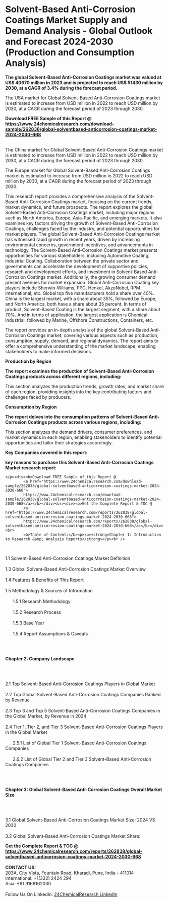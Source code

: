 <h1>Solvent-Based Anti-Corrosion Coatings Market Supply and Demand Analysis - Global Outlook and Forecast 2024-2030 (Production and Consumption Analysis)</h1><p><strong>The global Solvent-Based Anti-Corrosion Coatings market was valued at US$ 40670 million in 2023 and is projected to reach US$ 51430 million by 2030, at a CAGR of 3.4% during the forecast period. </strong></p><p>
</p><p>The USA market for Global Solvent-Based Anti-Corrosion Coatings market is estimated to increase from USD million in 2022 to reach USD million by 2030, at a CAGR during the forecast period of 2023 through 2030.</p><div><b>Download FREE Sample of this Report @ 
            <a href="https://www.24chemicalresearch.com/download-sample/262838/global-solventbased-anticorrosion-coatings-market-2024-2030-668">
            https://www.24chemicalresearch.com/download-sample/262838/global-solventbased-anticorrosion-coatings-market-2024-2030-668</a></b></div><br><p>
</p><p>The China market for Global Solvent-Based Anti-Corrosion Coatings market is estimated to increase from USD million in 2022 to reach USD million by 2030, at a CAGR during the forecast period of 2023 through 2030.</p><p>
</p><p>The Europe market for Global Solvent-Based Anti-Corrosion Coatings market is estimated to increase from USD million in 2022 to reach USD million by 2030, at a CAGR during the forecast period of 2023 through 2030.</p><p>
</p><p>This research report provides a comprehensive analysis of the Solvent-Based Anti-Corrosion Coatings market, focusing on the current trends, market dynamics, and future prospects. The report explores the global Solvent-Based Anti-Corrosion Coatings market, including major regions such as North America, Europe, Asia-Pacific, and emerging markets. It also examines key factors driving the growth of Solvent-Based Anti-Corrosion Coatings, challenges faced by the industry, and potential opportunities for market players. The global Solvent-Based Anti-Corrosion Coatings market has witnessed rapid growth in recent years, driven by increasing environmental concerns, government incentives, and advancements in technology. The Solvent-Based Anti-Corrosion Coatings market presents opportunities for various stakeholders, including Automotive Coating, Industrial Coating. Collaboration between the private sector and governments can accelerate the development of supportive policies, research and development efforts, and investment in Solvent-Based Anti-Corrosion Coatings market. Additionally, the growing consumer demand present avenues for market expansion. Global Anti-Corrosion Coating key players include Sherwin-Williams, PPG, Henkel, AkzoNobel, RPM International, etc. Global top five manufacturers hold a share over 40%. China is the largest market, with a share about 35%, followed by Europe, and North America, both have a share about 35 percent. In terms of product, Solvent-Based Coating is the largest segment, with a share about 70%. And in terms of application, the largest application is Chemical Industrial, followed by Marine, Offshore Constructions, Containers, etc.</p><p>
</p><p>The report provides an in-depth analysis of the global Solvent-Based Anti-Corrosion Coatings market, covering various aspects such as production, consumption, supply, demand, and regional dynamics. The report aims to offer a comprehensive understanding of the market landscape, enabling stakeholders to make informed decisions.</p><p>
</p><p><strong>Production by Region</strong></p><p>
</p><p><strong>The report examines the production of Solvent-Based Anti-Corrosion Coatings products across different regions, including:</strong></p><p>
</p><p>
</p><p>This section analyzes the production trends, growth rates, and market share of each region, providing insights into the key contributing factors and challenges faced by producers.</p><p>
</p><p><strong>Consumption by Region</strong></p><p>
</p><p><strong>The report delves into the consumption patterns of Solvent-Based Anti-Corrosion Coatings products across various regions, including:</strong></p><p>
</p><p>
</p><p>This section analyzes the demand drivers, consumer preferences, and market dynamics in each region, enabling stakeholders to identify potential opportunities and tailor their strategies accordingly.</p><p>
<strong>Key Companies covered in this report:</strong></p><p>
</p><p>
</p><p><strong>key reasons to purchase this Solvent-Based Anti-Corrosion Coatings Market research report:</strong></p><p>

	</p><div><b>Download FREE Sample of this Report @ 
            <a href="https://www.24chemicalresearch.com/download-sample/262838/global-solventbased-anticorrosion-coatings-market-2024-2030-668">
            https://www.24chemicalresearch.com/download-sample/262838/global-solventbased-anticorrosion-coatings-market-2024-2030-668</a></b></div><br><div><b>Get the Complete Report & TOC @ 
            <a href="https://www.24chemicalresearch.com/reports/262838/global-solventbased-anticorrosion-coatings-market-2024-2030-668">
            https://www.24chemicalresearch.com/reports/262838/global-solventbased-anticorrosion-coatings-market-2024-2030-668</a></b></div><br>
            <b>Table of Content:</b><p><p><strong>Chapter 1: Introduction to Research &amp; Analysis Reports</strong></p><br />
<br />
<p>1.1 Solvent-Based Anti-Corrosion Coatings Market Definition<br /><br />
1.3 Global Solvent-Based Anti-Corrosion Coatings Market Overview<br /><br />
1.4 Features &amp; Benefits of This Report<br /><br />
1.5 Methodology &amp; Sources of Information<br /><br />
&nbsp;&nbsp;&nbsp;&nbsp;&nbsp; 1.5.1 Research Methodology<br /><br />
&nbsp;&nbsp;&nbsp;&nbsp;&nbsp; 1.5.2 Research Process<br /><br />
&nbsp;&nbsp;&nbsp;&nbsp;&nbsp; 1.5.3 Base Year<br /><br />
&nbsp;&nbsp;&nbsp;&nbsp;&nbsp; 1.5.4 Report Assumptions &amp; Caveats</p><br />
<br />
<p><strong>Chapter 2: Company Landscape</strong></p><br />
<br />
<p>2.1 Top Solvent-Based Anti-Corrosion Coatings Players in Global Market<br /><br />
2.2 Top Global Solvent-Based Anti-Corrosion Coatings Companies Ranked by Revenue<br /><br />
2.3 Top 3 and Top 5 Solvent-Based Anti-Corrosion Coatings Companies in the Global Market, by Revenue in 2024<br /><br />
2.4 Tier 1, Tier 2, and Tier 3 Solvent-Based Anti-Corrosion Coatings Players in the Global Market<br /><br />
&nbsp;&nbsp;&nbsp;&nbsp;&nbsp; 2.5.1 List of Global Tier 1 Solvent-Based Anti-Corrosion Coatings Companies<br /><br />
&nbsp;&nbsp;&nbsp;&nbsp;&nbsp; 2.6.2 List of Global Tier 2 and Tier 3 Solvent-Based Anti-Corrosion Coatings Companies</p><br />
<br />
<p><strong>Chapter 3: Global Solvent-Based Anti-Corrosion Coatings Overall Market Size</strong></p><br />
<br />
<p>3.1 Global Solvent-Based Anti-Corrosion Coatings Market Size: 2024 VS 2030<br /><br />
3.2 Global Solvent-Based Anti-Corrosion Coatings Market Share: </p><div><b>Get the Complete Report & TOC @ 
            <a href="https://www.24chemicalresearch.com/reports/262838/global-solventbased-anticorrosion-coatings-market-2024-2030-668">
            https://www.24chemicalresearch.com/reports/262838/global-solventbased-anticorrosion-coatings-market-2024-2030-668</a></b></div><br><b>CONTACT US:</b><br>
            203A, City Vista, Fountain Road, Kharadi, Pune, India - 411014<br>
            International: +1(332) 2424 294<br>
            Asia: +91 9169162030 <br><br>
            Follow Us On LinkedIn: <a href="https://www.linkedin.com/company/24chemicalresearch/">24ChemicalResearch LinkedIn</a>